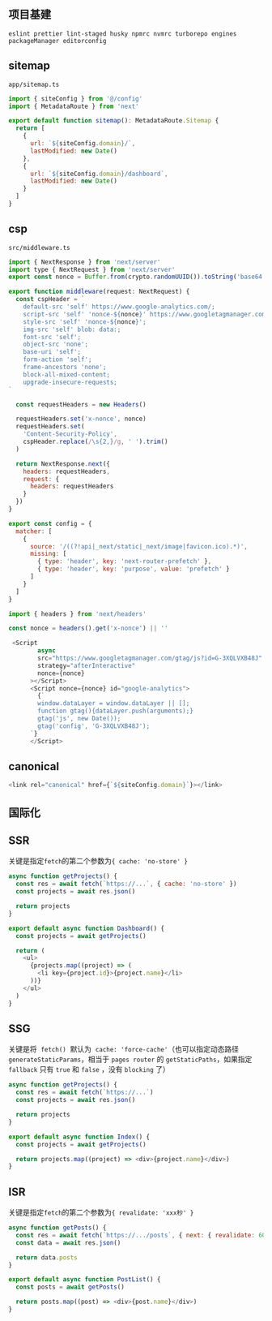 ## 项目基建

`eslint prettier lint-staged husky npmrc nvmrc turborepo engines packageManager editorconfig`

## sitemap

`app/sitemap.ts`

```js
import { siteConfig } from '@/config'
import { MetadataRoute } from 'next'

export default function sitemap(): MetadataRoute.Sitemap {
  return [
    {
      url: `${siteConfig.domain}/`,
      lastModified: new Date()
    },
    {
      url: `${siteConfig.domain}/dashboard`,
      lastModified: new Date()
    }
  ]
}
```

## csp

`src/middleware.ts`

```js
import { NextResponse } from 'next/server'
import type { NextRequest } from 'next/server'
export const nonce = Buffer.from(crypto.randomUUID()).toString('base64')

export function middleware(request: NextRequest) {
  const cspHeader = `
    default-src 'self' https://www.google-analytics.com/;
    script-src 'self' 'nonce-${nonce}' https://www.googletagmanager.com https://www.google-analytics.com/;
    style-src 'self' 'nonce-${nonce}';
    img-src 'self' blob: data:;
    font-src 'self';
    object-src 'none';
    base-uri 'self';
    form-action 'self';
    frame-ancestors 'none';
    block-all-mixed-content;
    upgrade-insecure-requests;
`

  const requestHeaders = new Headers()

  requestHeaders.set('x-nonce', nonce)
  requestHeaders.set(
    'Content-Security-Policy',
    cspHeader.replace(/\s{2,}/g, ' ').trim()
  )

  return NextResponse.next({
    headers: requestHeaders,
    request: {
      headers: requestHeaders
    }
  })
}

export const config = {
  matcher: [
    {
      source: '/((?!api|_next/static|_next/image|favicon.ico).*)',
      missing: [
        { type: 'header', key: 'next-router-prefetch' },
        { type: 'header', key: 'purpose', value: 'prefetch' }
      ]
    }
  ]
}
```

```js
import { headers } from 'next/headers'

const nonce = headers().get('x-nonce') || ''

 <Script
        async
        src="https://www.googletagmanager.com/gtag/js?id=G-3XQLVXB48J"
        strategy="afterInteractive"
        nonce={nonce}
      ></Script>
      <Script nonce={nonce} id="google-analytics">
        {`
        window.dataLayer = window.dataLayer || [];
        function gtag(){dataLayer.push(arguments);}
        gtag('js', new Date());
        gtag('config', 'G-3XQLVXB48J');
      `}
      </Script>
```

## canonical

```js
<link rel="canonical" href={`${siteConfig.domain}`}></link>
```

## 国际化

## SSR

关键是指定`fetch`的第二个参数为`{ cache: 'no-store' }`

```js
async function getProjects() {
  const res = await fetch(`https://...`, { cache: 'no-store' })
  const projects = await res.json()

  return projects
}

export default async function Dashboard() {
  const projects = await getProjects()

  return (
    <ul>
      {projects.map((project) => (
        <li key={project.id}>{project.name}</li>
      ))}
    </ul>
  )
}
```

## SSG

关键是将  `fetch()`  默认为  `cache: 'force-cache'`（也可以指定动态路径`generateStaticParams`，相当于 `pages router` 的 `getStaticPaths`，如果指定 `fallback` 只有 `true` 和 `false` ，没有 `blocking` 了）

```js
async function getProjects() {
  const res = await fetch(`https://...`)
  const projects = await res.json()

  return projects
}

export default async function Index() {
  const projects = await getProjects()

  return projects.map((project) => <div>{project.name}</div>)
}
```

## ISR

关键是指定`fetch`的第二个参数为`{ revalidate: 'xxx秒' }`

```js
async function getPosts() {
  const res = await fetch(`https://.../posts`, { next: { revalidate: 60 } })
  const data = await res.json()

  return data.posts
}

export default async function PostList() {
  const posts = await getPosts()

  return posts.map((post) => <div>{post.name}</div>)
}
```
